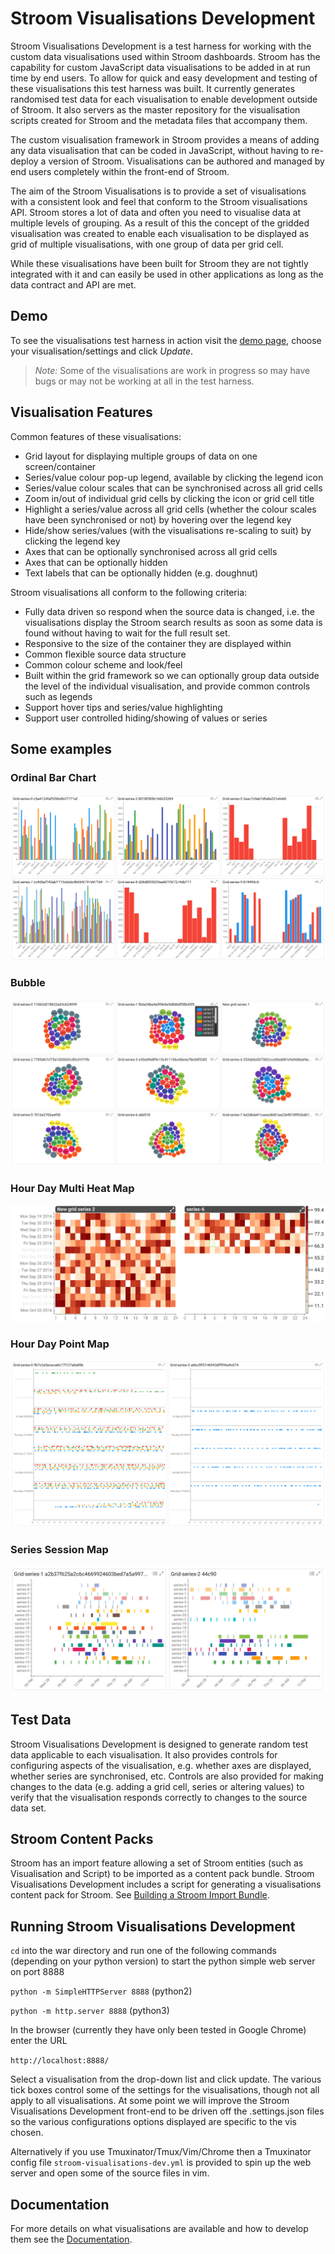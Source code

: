 # Stroom Visualisations Development

Stroom Visualisations Development is a test harness for working with the custom data visualisations used within Stroom dashboards.  Stroom has the capability for custom JavaScript data visualisations to be added in at run time by end users. To allow for quick and easy development and testing of these visualisations this test harness was built. It currently generates randomised test data for each visualisation to enable development outside of Stroom.  It also servers as the master repository for the visualisation scripts created for Stroom and the metadata files that accompany them.

The custom visualisation framework in Stroom provides a means of adding any data visualisation that can be coded in JavaScript, without having to re-deploy a version of Stroom. Visualisations can be authored and managed by end users completely within the front-end of Stroom.

The aim of the Stroom Visualisations is to provide a set of visualisations with a consistent look and feel that conform to the Stroom visualisations API. Stroom stores a lot of data and often you need to visualise data at multiple levels of grouping. As a result of this the concept of the gridded visualisation was created to enable each visualisation to be displayed as grid of multiple visualisations, with one group of data per grid cell.

While these visualisations have been built for Stroom they are not tightly integrated with it and can easily be used in other applications as long as the data contract and API are met.

## Demo

To see the visualisations test harness in action visit the [demo page](https://gchq.github.io/stroom-visualisations-dev/), choose your visualisation/settings and click _Update_.

> _Note:_ Some of the visualisations are work in progress so may have bugs or may not be working at all in the test harness.

## Visualisation Features

Common features of these visualisations:

* Grid layout for displaying multiple groups of data on one screen/container
* Series/value colour pop-up legend, available by clicking the legend icon
* Series/value colour scales that can be synchronised across all grid cells
* Zoom in/out of individual grid cells by clicking the icon or grid cell title
* Highlight a series/value across all grid cells (whether the colour scales have been synchronised or not) by hovering over the legend key
* Hide/show series/values (with the visualisations re-scaling to suit) by clicking the legend key
* Axes that can be optionally synchronised across all grid cells
* Axes that can be optionally hidden
* Text labels that can be optionally hidden (e.g. doughnut)

Stroom visualisations all conform to the following criteria:

* Fully data driven so respond when the source data is changed, i.e. the visualisations display the Stroom search results as soon as some data is found without having to wait for the full result set.
* Responsive to the size of the container they are displayed within
* Common flexible source data structure
* Common colour scheme and look/feel
* Built within the grid framework so we can optionally group data outside the level of the individual visualisation, and provide common controls such as legends
* Support hover tips and series/value highlighting
* Support user controlled hiding/showing of values or series

## Some examples

### Ordinal Bar Chart

![Bar Chart](./docs/resources/BarChart.png)

### Bubble

![Bubble](./docs/resources/BubbleFlat.png)

### Hour Day Multi Heat Map

![Hour Day Multi Heat Map](./docs/resources/HourDayMultiHeatMap.png)

### Hour Day Point Map

![Hour Day Point Map](./docs/resources/HourDayPointMap.png)

### Series Session Map

![SeriesSessionMap](./docs/resources/SeriesSessionMap.png)

## Test Data

Stroom Visualisations Development is designed to generate random test data applicable to each visualisation.  It also provides controls for configuring aspects of the visualisation, e.g. whether axes are displayed, whether series are synchronised, etc.  Controls are also provided for making changes to the data (e.g. adding a grid cell, series or altering values) to verify that the visualisation responds correctly to changes to the source data set.

## Stroom Content Packs

Stroom has an import feature allowing a set of Stroom entities (such as Visualisation and Script) to be imported as a content pack bundle. Stroom Visualisations Development includes a script for generating a visualisations content pack for Stroom. See [Building a Stroom Import Bundle](buildingImportBundle.md).

## Running Stroom Visualisations Development

`cd` into the war directory and run one of the following commands (depending on your python version) to start the python simple web server on port 8888

`python -m SimpleHTTPServer 8888` (python2)

`python -m http.server 8888` (python3)

In the browser (currently they have only been tested in Google Chrome) enter the URL

`http://localhost:8888/`

Select a visualisation from the drop-down list and click update.  The various tick boxes control some of the settings for the visualisations, though not all apply to all visualisations.  At some point we will improve the Stroom Visualisations Development front-end to be driven off the .settings.json files so the various configurations options displayed are specific to the vis chosen.

Alternatively if you use Tmuxinator/Tmux/Vim/Chrome then a Tmuxinator config file `stroom-visualisations-dev.yml` is provided to spin up the web server and open some of the source files in vim.

## Documentation

For more details on what visualisations are available and how to develop them see the [Documentation](./docs/SUMMARY.md).






